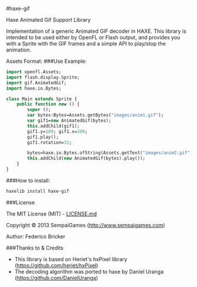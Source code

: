 #haxe-gif

Haxe Animated Gif Support Library

Implementation of a generic Animated GIF decoder in HAXE.
This library is intended to be used either by OpenFL or Flash output, and provides you with a Sprite with the GIF frames and a simple API to play/stop the animation.

Assets Format:
	<!--
	<assets type="binary" path="Assets/images" rename="images" include="*.gif"/>
    -->
###Use Example:

```haxe
import openfl.Assets;
import flash.display.Sprite;
import gif.AnimatedGif;
import haxe.io.Bytes;

class Main extends Sprite {	
	public function new () {		
		super ();
		var bytes:Bytes=Assets.getBytes("images/anim1.gif");
		var gif1=new AnimatedGif(bytes);
		this.addChild(gif1);
		gif1.y=100; gif1.x=200;
		gif1.play();
		gif1.rotation=32;

		bytes=haxe.io.Bytes.ofString(Assets.getText("images/anim2.gif"));
		this.addChild(new AnimatedGif(bytes).play());
	}
}
```

###How to install:

```bash
haxelib install haxe-gif
```

###License

The MIT License (MIT) - [LICENSE.md](LICENSE.md)

Copyright &copy; 2013 SempaiGames (http://www.sempaigames.com)

Author: Federico Bricker


###Thanks to & Credits

* This library is based on Heriet's hxPixel library (https://github.com/heriet/hxPixel)
* The decoding algorithm was ported to haxe by Daniel Uranga (https://github.com/DanielUranga)
